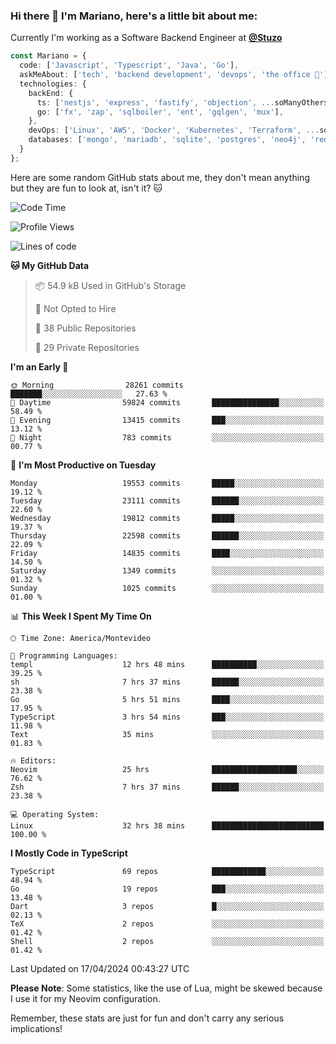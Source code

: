 ### Hi there 👋 I'm Mariano, here's a little bit about me:

Currently I'm working as a Software Backend Engineer at [**@Stuzo**](https://www.stuzo.com/)

```ts
const Mariano = {
  code: ['Javascript', 'Typescript', 'Java', 'Go'],
  askMeAbout: ['tech', 'backend development', 'devops', 'the office 💼'],
  technologies: {
    backEnd: {
      ts: ['nestjs', 'express', 'fastify', 'objection', ...soManyOthersFrameworks],
      go: ['fx', 'zap', 'sqlboiler', 'ent', 'gqlgen', 'mux'],
    },
    devOps: ['Linux', 'AWS', 'Docker', 'Kubernetes', 'Terraform', ...soManyOthersTools],
    databases: ['mongo', 'mariadb', 'sqlite', 'postgres', 'neo4j', 'redis', ...],
  }
};
```

Here are some random GitHub stats about me, they don't mean anything but they are fun to look at, isn't it? 🐱

<!--START_SECTION:waka-->
![Code Time](http://img.shields.io/badge/Code%20Time-1%2C881%20hrs%2026%20mins-blue)

![Profile Views](http://img.shields.io/badge/Profile%20Views-1-blue)

![Lines of code](https://img.shields.io/badge/From%20Hello%20World%20I%27ve%20Written-18.6%20million%20lines%20of%20code-blue)

**🐱 My GitHub Data** 

> 📦 54.9 kB Used in GitHub's Storage 
 > 
> 🚫 Not Opted to Hire
 > 
> 📜 38 Public Repositories 
 > 
> 🔑 29 Private Repositories 
 > 
**I'm an Early 🐤** 

```text
🌞 Morning                28261 commits       ███████░░░░░░░░░░░░░░░░░░   27.63 % 
🌆 Daytime                59824 commits       ███████████████░░░░░░░░░░   58.49 % 
🌃 Evening                13415 commits       ███░░░░░░░░░░░░░░░░░░░░░░   13.12 % 
🌙 Night                  783 commits         ░░░░░░░░░░░░░░░░░░░░░░░░░   00.77 % 
```
📅 **I'm Most Productive on Tuesday** 

```text
Monday                   19553 commits       █████░░░░░░░░░░░░░░░░░░░░   19.12 % 
Tuesday                  23111 commits       ██████░░░░░░░░░░░░░░░░░░░   22.60 % 
Wednesday                19812 commits       █████░░░░░░░░░░░░░░░░░░░░   19.37 % 
Thursday                 22598 commits       ██████░░░░░░░░░░░░░░░░░░░   22.09 % 
Friday                   14835 commits       ████░░░░░░░░░░░░░░░░░░░░░   14.50 % 
Saturday                 1349 commits        ░░░░░░░░░░░░░░░░░░░░░░░░░   01.32 % 
Sunday                   1025 commits        ░░░░░░░░░░░░░░░░░░░░░░░░░   01.00 % 
```


📊 **This Week I Spent My Time On** 

```text
🕑︎ Time Zone: America/Montevideo

💬 Programming Languages: 
templ                    12 hrs 48 mins      ██████████░░░░░░░░░░░░░░░   39.25 % 
sh                       7 hrs 37 mins       ██████░░░░░░░░░░░░░░░░░░░   23.38 % 
Go                       5 hrs 51 mins       ████░░░░░░░░░░░░░░░░░░░░░   17.95 % 
TypeScript               3 hrs 54 mins       ███░░░░░░░░░░░░░░░░░░░░░░   11.98 % 
Text                     35 mins             ░░░░░░░░░░░░░░░░░░░░░░░░░   01.83 % 

🔥 Editors: 
Neovim                   25 hrs              ███████████████████░░░░░░   76.62 % 
Zsh                      7 hrs 37 mins       ██████░░░░░░░░░░░░░░░░░░░   23.38 % 

💻 Operating System: 
Linux                    32 hrs 38 mins      █████████████████████████   100.00 % 
```

**I Mostly Code in TypeScript** 

```text
TypeScript               69 repos            ████████████░░░░░░░░░░░░░   48.94 % 
Go                       19 repos            ███░░░░░░░░░░░░░░░░░░░░░░   13.48 % 
Dart                     3 repos             █░░░░░░░░░░░░░░░░░░░░░░░░   02.13 % 
TeX                      2 repos             ░░░░░░░░░░░░░░░░░░░░░░░░░   01.42 % 
Shell                    2 repos             ░░░░░░░░░░░░░░░░░░░░░░░░░   01.42 % 
```




 Last Updated on 17/04/2024 00:43:27 UTC
<!--END_SECTION:waka-->

**Please Note**: Some statistics, like the use of Lua, might be skewed because I use it for my Neovim configuration.

Remember, these stats are just for fun and don't carry any serious implications!
